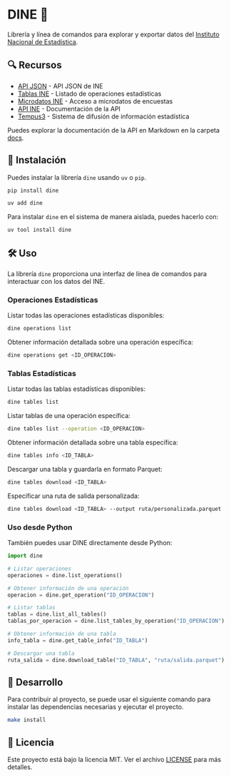 # DINE 🦕

Librería y línea de comandos para explorar y exportar datos del [Instituto Nacional de Estadística](https://www.ine.es/).

## 🔍 Recursos

- [API JSON](https://www.ine.es/dyngs/DAB/index.htm?cid=1099) - API JSON de INE
- [Tablas INE](https://www.ine.es/dyngs/INEbase/listaoperaciones.htm) - Listado de operaciones estadísticas
- [Microdatos INE](https://www.ine.es/dyngs/INEbase/es/operacion.htm?c=Estadistica_C&cid=1254736176918&menu=resultados&idp=1254735976595) - Acceso a microdatos de encuestas
- [API INE](https://www.ine.es/dyngs/DataLab/es/manual.html?cid=1259945948443) - Documentación de la API
- [Tempus3](https://www.ine.es/dyngs/IOE/es/operacion.htm?numinv=30714) - Sistema de difusión de información estadística

Puedes explorar la documentación de la API en Markdown en la carpeta [docs](docs).

## 🚀 Instalación

Puedes instalar la librería `dine` usando `uv` o `pip`.

```bash
pip install dine
```

```bash
uv add dine
```

Para instalar `dine` en el sistema de manera aislada, puedes hacerlo con:

```bash
uv tool install dine
```

## 🛠️ Uso

La librería `dine` proporciona una interfaz de línea de comandos para interactuar con los datos del INE.

### Operaciones Estadísticas

Listar todas las operaciones estadísticas disponibles:

```bash
dine operations list
```

Obtener información detallada sobre una operación específica:

```bash
dine operations get <ID_OPERACION>
```

### Tablas Estadísticas

Listar todas las tablas estadísticas disponibles:

```bash
dine tables list
```

Listar tablas de una operación específica:

```bash
dine tables list --operation <ID_OPERACION>
```

Obtener información detallada sobre una tabla específica:

```bash
dine tables info <ID_TABLA>
```

Descargar una tabla y guardarla en formato Parquet:

```bash
dine tables download <ID_TABLA>
```

Especificar una ruta de salida personalizada:

```bash
dine tables download <ID_TABLA> --output ruta/personalizada.parquet
```

### Uso desde Python

También puedes usar DINE directamente desde Python:

```python
import dine

# Listar operaciones
operaciones = dine.list_operations()

# Obtener información de una operación
operacion = dine.get_operation("ID_OPERACION")

# Listar tablas
tablas = dine.list_all_tables()
tablas_por_operacion = dine.list_tables_by_operation("ID_OPERACION")

# Obtener información de una tabla
info_tabla = dine.get_table_info("ID_TABLA")

# Descargar una tabla
ruta_salida = dine.download_table("ID_TABLA", "ruta/salida.parquet")
```

## 🔧 Desarrollo

Para contribuir al proyecto, se puede usar el siguiente comando para instalar las dependencias necesarias y ejecutar el proyecto.

```bash
make install
```

## 📝 Licencia

Este proyecto está bajo la licencia MIT. Ver el archivo [LICENSE](LICENSE) para más detalles.
